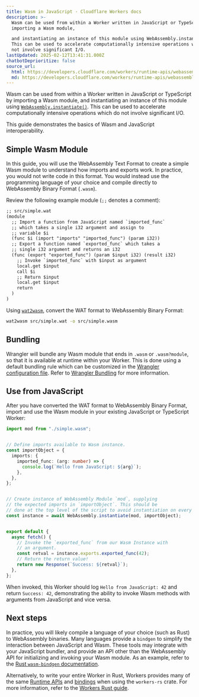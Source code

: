 ```yaml
---
title: Wasm in JavaScript · Cloudflare Workers docs
description: >-
  Wasm can be used from within a Worker written in JavaScript or TypeScript by
  importing a Wasm module,

  and instantiating an instance of this module using WebAssembly.instantiate().
  This can be used to accelerate computationally intensive operations which do
  not involve significant I/O.
lastUpdated: 2025-02-12T13:41:31.000Z
chatbotDeprioritize: false
source_url:
  html: https://developers.cloudflare.com/workers/runtime-apis/webassembly/javascript/
  md: https://developers.cloudflare.com/workers/runtime-apis/webassembly/javascript/index.md
---
```


Wasm can be used from within a Worker written in JavaScript or TypeScript by importing a Wasm module, and instantiating an instance of this module using [`WebAssembly.instantiate()`](https://developer.mozilla.org/en-US/docs/WebAssembly/JavaScript_interface/instantiate). This can be used to accelerate computationally intensive operations which do not involve significant I/O.

This guide demonstrates the basics of Wasm and JavaScript interoperability.

## Simple Wasm Module

In this guide, you will use the WebAssembly Text Format to create a simple Wasm module to understand how imports and exports work. In practice, you would not write code in this format. You would instead use the programming language of your choice and compile directly to WebAssembly Binary Format (`.wasm`).

Review the following example module (`;;` denotes a comment):

```txt
;; src/simple.wat
(module
  ;; Import a function from JavaScript named `imported_func`
  ;; which takes a single i32 argument and assign to
  ;; variable $i
  (func $i (import "imports" "imported_func") (param i32))
  ;; Export a function named `exported_func` which takes a
  ;; single i32 argument and returns an i32
  (func (export "exported_func") (param $input i32) (result i32)
    ;; Invoke `imported_func` with $input as argument
    local.get $input
    call $i
    ;; Return $input
    local.get $input
    return
  )
)
```

Using [`wat2wasm`](https://github.com/WebAssembly/wabt), convert the WAT format to WebAssembly Binary Format:

```sh
wat2wasm src/simple.wat -o src/simple.wasm
```

## Bundling

Wrangler will bundle any Wasm module that ends in `.wasm` or `.wasm?module`, so that it is available at runtime within your Worker. This is done using a default bundling rule which can be customized in the [Wrangler configuration file](https://developers.cloudflare.com/workers/wrangler/configuration/). Refer to [Wrangler Bundling](https://developers.cloudflare.com/workers/wrangler/bundling/) for more information.

## Use from JavaScript

After you have converted the WAT format to WebAssembly Binary Format, import and use the Wasm module in your existing JavaScript or TypeScript Worker:

```typescript
import mod from "./simple.wasm";


// Define imports available to Wasm instance.
const importObject = {
  imports: {
    imported_func: (arg: number) => {
      console.log(`Hello from JavaScript: ${arg}`);
    },
  },
};


// Create instance of WebAssembly Module `mod`, supplying
// the expected imports in `importObject`. This should be
// done at the top level of the script to avoid instantiation on every request.
const instance = await WebAssembly.instantiate(mod, importObject);


export default {
  async fetch() {
    // Invoke the `exported_func` from our Wasm Instance with
    // an argument.
    const retval = instance.exports.exported_func(42);
    // Return the return value!
    return new Response(`Success: ${retval}`);
  },
};
```

When invoked, this Worker should log `Hello from JavaScript: 42` and return `Success: 42`, demonstrating the ability to invoke Wasm methods with arguments from JavaScript and vice versa.

## Next steps

In practice, you will likely compile a language of your choice (such as Rust) to WebAssembly binaries. Many languages provide a `bindgen` to simplify the interaction between JavaScript and Wasm. These tools may integrate with your JavaScript bundler, and provide an API other than the WebAssembly API for initializing and invoking your Wasm module. As an example, refer to the [Rust `wasm-bindgen` documentation](https://rustwasm.github.io/wasm-bindgen/examples/without-a-bundler.html).

Alternatively, to write your entire Worker in Rust, Workers provides many of the same [Runtime APIs](https://developers.cloudflare.com/workers/runtime-apis) and [bindings](https://developers.cloudflare.com/workers/runtime-apis/bindings/) when using the `workers-rs` crate. For more information, refer to the [Workers Rust guide](https://developers.cloudflare.com/workers/languages/rust/).
